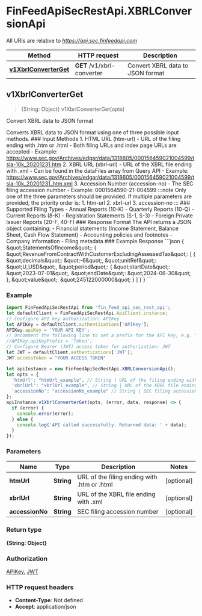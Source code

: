 # FinFeedApiSecRestApi.XBRLConversionApi

All URIs are relative to *https://api.sec.finfeedapi.com*

Method | HTTP request | Description
------------- | ------------- | -------------
[**v1XbrlConverterGet**](XBRLConversionApi.md#v1XbrlConverterGet) | **GET** /v1/xbrl-converter | Convert XBRL data to JSON format



## v1XbrlConverterGet

> {String: Object} v1XbrlConverterGet(opts)

Convert XBRL data to JSON format

Converts XBRL data to JSON format using one of three possible input methods.  ### Input Methods  1. HTML URL (htm-url)    - URL of the filing ending with .htm or .html    - Both filing URLs and index page URLs are accepted    - Example: https://www.sec.gov/Archives/edgar/data/1318605/000156459021004599/tsla-10k_20201231.htm  2. XBRL URL (xbrl-url)    - URL of the XBRL file ending with .xml    - Can be found in the dataFiles array from Query API    - Example: https://www.sec.gov/Archives/edgar/data/1318605/000156459021004599/tsla-10k_20201231_htm.xml  3. Accession Number (accession-no)    - The SEC filing accession number    - Example: 0001564590-21-004599  :::note Only one of the three parameters should be provided. If multiple parameters are provided, the priority order is: 1. htm-url 2. xbrl-url 3. accession-no :::  ### Supported Filing Types  - Annual Reports (10-K) - Quarterly Reports (10-Q) - Current Reports (8-K) - Registration Statements (S-1, S-3) - Foreign Private Issuer Reports (20-F, 40-F)  ### Response Format  The API returns a JSON object containing: - Financial statements (Income Statement, Balance Sheet, Cash Flow Statement) - Accounting policies and footnotes - Company information - Filing metadata  ### Example Response &#x60;&#x60;&#x60;json {   \&quot;StatementsOfIncome\&quot;: {     \&quot;RevenueFromContractWithCustomerExcludingAssessedTax\&quot;: [       {         \&quot;decimals\&quot;: \&quot;-6\&quot;,         \&quot;unitRef\&quot;: \&quot;U_USD\&quot;,         \&quot;period\&quot;: {           \&quot;startDate\&quot;: \&quot;2023-07-01\&quot;,           \&quot;endDate\&quot;: \&quot;2024-06-30\&quot;         },         \&quot;value\&quot;: \&quot;245122000000\&quot;       }     ]   } } &#x60;&#x60;&#x60;

### Example

```javascript
import FinFeedApiSecRestApi from 'fin_feed_api_sec_rest_api';
let defaultClient = FinFeedApiSecRestApi.ApiClient.instance;
// Configure API key authorization: APIKey
let APIKey = defaultClient.authentications['APIKey'];
APIKey.apiKey = 'YOUR API KEY';
// Uncomment the following line to set a prefix for the API key, e.g. "Token" (defaults to null)
//APIKey.apiKeyPrefix = 'Token';
// Configure Bearer (JWT) access token for authorization: JWT
let JWT = defaultClient.authentications['JWT'];
JWT.accessToken = "YOUR ACCESS TOKEN"

let apiInstance = new FinFeedApiSecRestApi.XBRLConversionApi();
let opts = {
  'htmUrl': "htmUrl_example", // String | URL of the filing ending with .htm or .html
  'xbrlUrl': "xbrlUrl_example", // String | URL of the XBRL file ending with .xml
  'accessionNo': "accessionNo_example" // String | SEC filing accession number
};
apiInstance.v1XbrlConverterGet(opts, (error, data, response) => {
  if (error) {
    console.error(error);
  } else {
    console.log('API called successfully. Returned data: ' + data);
  }
});
```

### Parameters


Name | Type | Description  | Notes
------------- | ------------- | ------------- | -------------
 **htmUrl** | **String**| URL of the filing ending with .htm or .html | [optional] 
 **xbrlUrl** | **String**| URL of the XBRL file ending with .xml | [optional] 
 **accessionNo** | **String**| SEC filing accession number | [optional] 

### Return type

**{String: Object}**

### Authorization

[APIKey](../README.md#APIKey), [JWT](../README.md#JWT)

### HTTP request headers

- **Content-Type**: Not defined
- **Accept**: application/json

